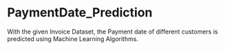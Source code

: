 # PaymentDate_Prediction
With the given Invoice Dataset, the Payment date of different customers is predicted using Machine Learning Algorithms.
